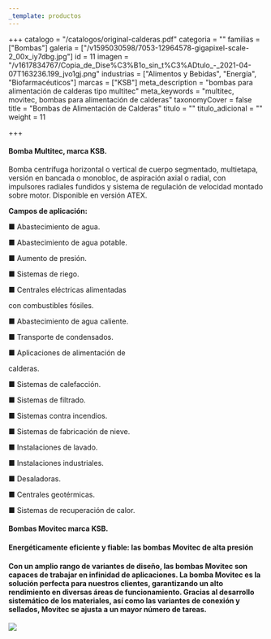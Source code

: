 ```yaml
---
_template: productos
---
```







+++
catalogo = "/catalogos/original-calderas.pdf"
categoria = ""
familias = ["Bombas"]
galeria = ["/v1595030598/7053-12964578-gigapixel-scale-2_00x_iy7dbg.jpg"]
id = 11
imagen = "/v1617834767/Copia_de_Dise%C3%B1o_sin_t%C3%ADtulo_-_2021-04-07T163236.199_jvo1gj.png"
industrias = ["Alimentos y Bebidas", "Energía", "Biofarmacéuticos"]
marcas = ["KSB"]
meta_description = "bombas para alimentación de calderas tipo multitec"
meta_keywords = "multitec, movitec, bombas para alimentación de calderas"
taxonomyCover = false
title = "Bombas de Alimentación de Calderas"
titulo = ""
titulo_adicional = ""
weight = 11

+++
#### **Bomba Multitec, marca KSB.**

Bomba centrífuga horizontal o vertical de cuerpo segmentado, multietapa, versión en bancada o monobloc, de aspiración axial o radial, con impulsores radiales fundidos y sistema de regulación de velocidad montado sobre motor. Disponible en versión ATEX.

**Campos de aplicación:**

■ Abastecimiento de agua.

■ Abastecimiento de agua potable.

■ Aumento de presión.

■ Sistemas de riego.

■ Centrales eléctricas alimentadas

con combustibles fósiles.

■ Abastecimiento de agua caliente.

■ Transporte de condensados.

■ Aplicaciones de alimentación de

calderas.

■ Sistemas de calefacción.

■ Sistemas de filtrado.

■ Sistemas contra incendios.

■ Sistemas de fabricación de nieve.

■ Instalaciones de lavado.

■ Instalaciones industriales.

■ Desaladoras.

■ Centrales geotérmicas.

■ Sistemas de recuperación de calor.

#### **Bombas Movitec marca KSB.**

#### Energéticamente eficiente y fiable: las bombas Movitec de alta presión

#### Con un amplio rango de variantes de diseño, las bombas Movitec son capaces de trabajar en infinidad de aplicaciones. La bomba Movitec es la solución perfecta para nuestros clientes, garantizando un alto rendimiento en diversas áreas de funcionamiento. Gracias al desarrollo sistemático de los materiales, así como las variantes de conexión y sellados, Movitec se ajusta a un mayor número de tareas.

![](https://res.cloudinary.com/novatec/v1595029462/movitec-img-data_zfw8y0.jpg)
